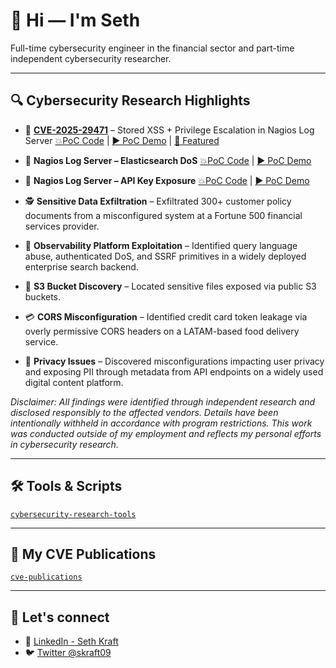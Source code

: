 # 👋 Hi — I'm Seth

Full-time cybersecurity engineer in the financial sector and part-time independent cybersecurity researcher.

---

## 🔍 Cybersecurity Research Highlights

- 🎯 [**CVE-2025-29471**](https://nvd.nist.gov/vuln/detail/CVE-2025-29471) – Stored XSS + Privilege Escalation in Nagios Log Server [💥PoC Code](https://github.com/skraft9/CVE-2025-29471) | [▶️ PoC Demo](https://www.youtube.com/watch?v=MvJuIkdTSQg&ab_channel=SethKraft) | [📰 Featured](https://www.helpnetsecurity.com/2025/04/15/critical-flaws-fixed-in-nagios-log-server/)

- 🧨 **Nagios Log Server – Elasticsearch DoS** [💥PoC Code](https://github.com/skraft9/nagios-log-server-dos) | [▶️ PoC Demo](https://www.youtube.com/watch?v=YPK0-b9GeV8&ab_channel=SethKraft)

- 🔑 **Nagios Log Server – API Key Exposure** [💥PoC Code](https://www.exploit-db.com/exploits/52177) | [▶️ PoC Demo](https://www.youtube.com/watch?v=amYMuK3YSM8&ab_channel=SethKraft)

- 🕵️ **Sensitive Data Exfiltration** – Exfiltrated 300+ customer policy documents from a misconfigured system at a Fortune 500 financial services provider.

- 🚨 **Observability Platform Exploitation** – Identified query language abuse, authenticated DoS, and SSRF primitives in a widely deployed enterprise search backend.

- 📂 **S3 Bucket Discovery** – Located sensitive files exposed via public S3 buckets.

- 💳 **CORS Misconfiguration** – Identified credit card token leakage via overly permissive CORS headers on a LATAM-based food delivery service.

- 🧾 **Privacy Issues** – Discovered misconfigurations impacting user privacy and exposing PII through metadata from API endpoints on a widely used digital content platform.

_Disclaimer: All findings were identified through independent research and disclosed responsibly to the affected vendors. Details have been intentionally withheld in accordance with program restrictions. This work was conducted outside of my employment and reflects my personal efforts in cybersecurity research._

---

## 🛠 Tools & Scripts

[`cybersecurity-research-tools`](https://github.com/skraft9/cybersecurity-research-tools)

---

## 📜 My CVE Publications

[`cve-publications`](https://github.com/skraft9/cve-publications)

---

## 🤝 Let's connect

- 🔗 [LinkedIn - Seth Kraft](https://linkedin.com/in/sethkraft)
- 🐦 [Twitter @skraft09](https://x.com/skraft09)
